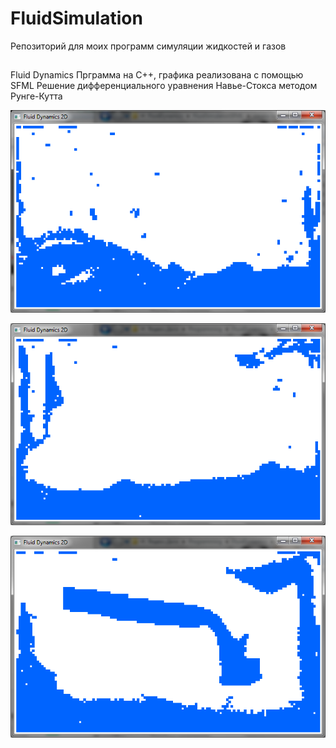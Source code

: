 # FluidSimulation
Репозиторий для моих программ симуляции жидкостей и газов 

##
Fluid Dynamics
Прграмма на C++, графика реализована с помощью SFML
Решение дифференциального уравнения Навье-Стокса методом Рунге-Кутта

![Alt text](https://github.com/GARFILD1000/FluidSimulation/blob/master/2019-05-23_04-56-27.png?raw=true "Скрин 1")

![Alt text](https://github.com/GARFILD1000/FluidSimulation/blob/master/2019-05-23_04-57-20.png?raw=true "Скрин 2")

![Alt text](https://github.com/GARFILD1000/FluidSimulation/blob/master/2019-05-23_04-57-38.png?raw=true "Скрин 3")
